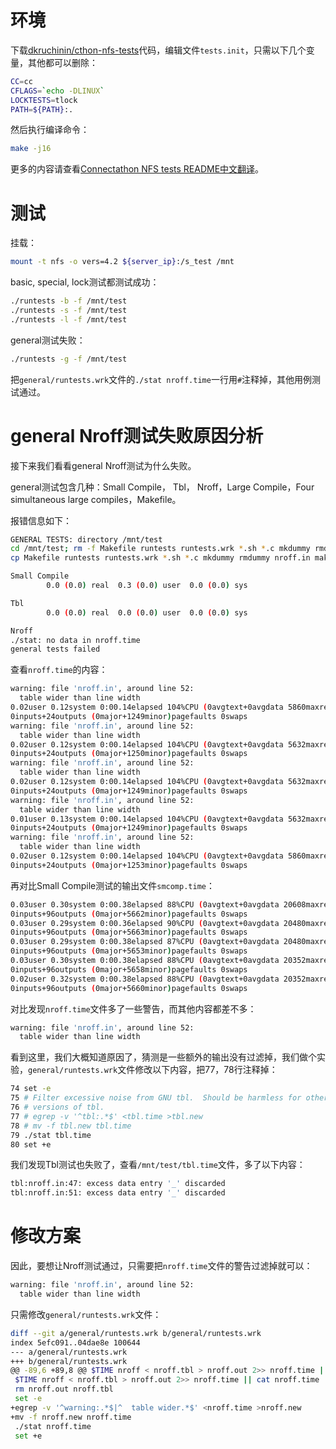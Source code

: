 # 环境

下载[dkruchinin/cthon-nfs-tests](https://github.com/dkruchinin/cthon-nfs-tests)代码，编辑文件`tests.init`，只需以下几个变量，其他都可以删除：
```sh
CC=cc
CFLAGS=`echo -DLINUX`
LOCKTESTS=tlock
PATH=${PATH}:.
```

然后执行编译命令：
```sh
make -j16
```

更多的内容请查看[Connectathon NFS tests README中文翻译](http://chenxiaosong.com/translations/cthon-nfs-tests-readme.html)。

# 测试

挂载：
```sh
mount -t nfs -o vers=4.2 ${server_ip}:/s_test /mnt
```

basic, special, lock测试都测试成功：
```sh
./runtests -b -f /mnt/test
./runtests -s -f /mnt/test
./runtests -l -f /mnt/test
```

general测试失败：
```sh
./runtests -g -f /mnt/test
```

把`general/runtests.wrk`文件的`./stat nroff.time`一行用`#`注释掉，其他用例测试通过。

# general Nroff测试失败原因分析

接下来我们看看general Nroff测试为什么失败。

general测试包含几种：Small Compile， Tbl， Nroff，Large Compile，Four simultaneous large compiles，Makefile。

报错信息如下：
```sh
GENERAL TESTS: directory /mnt/test
cd /mnt/test; rm -f Makefile runtests runtests.wrk *.sh *.c mkdummy rmdummy nroff.in makefile.tst
cp Makefile runtests runtests.wrk *.sh *.c mkdummy rmdummy nroff.in makefile.tst /mnt/test

Small Compile
        0.0 (0.0) real  0.3 (0.0) user  0.0 (0.0) sys

Tbl
        0.0 (0.0) real  0.0 (0.0) user  0.0 (0.0) sys

Nroff
./stat: no data in nroff.time
general tests failed
```

查看`nroff.time`的内容：
```sh
warning: file 'nroff.in', around line 52:                                      
  table wider than line width                                                  
0.02user 0.12system 0:00.14elapsed 104%CPU (0avgtext+0avgdata 5860maxresident)k
0inputs+24outputs (0major+1249minor)pagefaults 0swaps                          
warning: file 'nroff.in', around line 52:                                      
  table wider than line width                                                  
0.02user 0.12system 0:00.14elapsed 104%CPU (0avgtext+0avgdata 5632maxresident)k
0inputs+24outputs (0major+1250minor)pagefaults 0swaps                          
warning: file 'nroff.in', around line 52:                                      
  table wider than line width                                                  
0.02user 0.12system 0:00.14elapsed 104%CPU (0avgtext+0avgdata 5632maxresident)k
0inputs+24outputs (0major+1249minor)pagefaults 0swaps                          
warning: file 'nroff.in', around line 52:                                      
  table wider than line width                                                  
0.01user 0.13system 0:00.14elapsed 104%CPU (0avgtext+0avgdata 5632maxresident)k
0inputs+24outputs (0major+1249minor)pagefaults 0swaps                          
warning: file 'nroff.in', around line 52:                                      
  table wider than line width                                                  
0.02user 0.12system 0:00.14elapsed 104%CPU (0avgtext+0avgdata 5860maxresident)k
0inputs+24outputs (0major+1253minor)pagefaults 0swaps                          
```

再对比Small Compile测试的输出文件`smcomp.time`：
```sh
0.03user 0.30system 0:00.38elapsed 88%CPU (0avgtext+0avgdata 20608maxresident)k
0inputs+96outputs (0major+5662minor)pagefaults 0swaps
0.03user 0.29system 0:00.36elapsed 90%CPU (0avgtext+0avgdata 20480maxresident)k
0inputs+96outputs (0major+5663minor)pagefaults 0swaps
0.03user 0.29system 0:00.38elapsed 87%CPU (0avgtext+0avgdata 20480maxresident)k
0inputs+96outputs (0major+5653minor)pagefaults 0swaps
0.03user 0.30system 0:00.38elapsed 88%CPU (0avgtext+0avgdata 20352maxresident)k
0inputs+96outputs (0major+5658minor)pagefaults 0swaps
0.02user 0.32system 0:00.38elapsed 88%CPU (0avgtext+0avgdata 20352maxresident)k
0inputs+96outputs (0major+5660minor)pagefaults 0swaps
```

对比发现`nroff.time`文件多了一些警告，而其他内容都差不多：
```sh
warning: file 'nroff.in', around line 52:                                      
  table wider than line width    
```

看到这里，我们大概知道原因了，猜测是一些额外的输出没有过滤掉，我们做个实验，`general/runtests.wrk`文件修改以下内容，把77，78行注释掉：
```sh
74 set -e
75 # Filter excessive noise from GNU tbl.  Should be harmless for other
76 # versions of tbl.
77 # egrep -v '^tbl:.*$' <tbl.time >tbl.new
78 # mv -f tbl.new tbl.time
79 ./stat tbl.time
80 set +e
```

我们发现Tbl测试也失败了，查看`/mnt/test/tbl.time`文件，多了以下内容：
```sh
tbl:nroff.in:47: excess data entry '_' discarded
tbl:nroff.in:51: excess data entry '_' discarded
```

# 修改方案

因此，要想让Nroff测试通过，只需要把`nroff.time`文件的警告过滤掉就可以：
```sh
warning: file 'nroff.in', around line 52:                                      
  table wider than line width        
```

只需修改`general/runtests.wrk`文件：
```sh
diff --git a/general/runtests.wrk b/general/runtests.wrk
index 5efc091..04dae8e 100644
--- a/general/runtests.wrk
+++ b/general/runtests.wrk
@@ -89,6 +89,8 @@ $TIME nroff < nroff.tbl > nroff.out 2>> nroff.time || cat nroff.time
 $TIME nroff < nroff.tbl > nroff.out 2>> nroff.time || cat nroff.time
 rm nroff.out nroff.tbl
 set -e
+egrep -v '^warning:.*$|^  table wider.*$' <nroff.time >nroff.new
+mv -f nroff.new nroff.time
 ./stat nroff.time
 set +e
```
